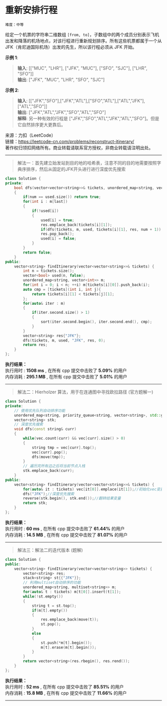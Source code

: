 # 重新安排行程 #  
`难度：中等` 

给定一个机票的字符串二维数组 `[from, to]`，子数组中的两个成员分别表示飞机出发和降落的机场地点，对该行程进行重新规划排序。所有这些机票都属于一个从 JFK（肯尼迪国际机场）出发的先生，所以该行程必须从 JFK 开始。  

**示例 1**:  
>**输入**: [["MUC", "LHR"], ["JFK", "MUC"], ["SFO", "SJC"], ["LHR", "SFO"]]  
>**输出**: ["JFK", "MUC", "LHR", "SFO", "SJC"]  

**示例 2**:  
>**输入**: [["JFK","SFO"],["JFK","ATL"],["SFO","ATL"],["ATL","JFK"],["ATL","SFO"]]  
>**输出**: ["JFK","ATL","JFK","SFO","ATL","SFO"]  
>**解释**: 另一种有效的行程是 ["JFK","SFO","ATL","JFK","ATL","SFO"]。但是它自然排序更大更靠后。  

来源：力扣（LeetCode）  
链接：https://leetcode-cn.com/problems/reconstruct-itinerary/  
著作权归领扣网络所有。商业转载请联系官方授权，非商业转载请注明出处。  

---  
>解法一：首先建立始发站到目的地的哈希表，注意不同的目的地需要按照字典序排序，然后从固定的JFK开头进行进行深度优先搜索  

```C++  
class Solution {
private:
    bool dfs(vector<vector<string>>& tickets, unordered_map<string, vector<int>>& m, vector<bool>& used, string last, vector<string>& res, int num)
    {
        if(num == used.size()) return true;
        for(int i : m[last])
        {
            if(!used[i])
            {
                used[i] = true;
                res.emplace_back(tickets[i][1]);
                if(dfs(tickets, m, used, tickets[i][1], res, num + 1)) return true;
                res.pop_back();
                used[i] = false;
            }
        }
        return false;
    }
public:
    vector<string> findItinerary(vector<vector<string>>& tickets) {
        int n = tickets.size();
        vector<bool> used(n, false);
        unordered_map<string, vector<int>> m;
        for(int i = 0; i < n; ++i) m[tickets[i][0]].push_back(i);
        auto cmp = [tickets](int i, int j){
            return tickets[i][1] < tickets[j][1];
        };
        for(auto& iter : m)
        {
            if(iter.second.size() > 1)
            {
                sort(iter.second.begin(), iter.second.end(), cmp);
            }
        }
        vector<string> res{"JFK"};
        dfs(tickets, m, used, "JFK", res, 0);
        return res;
    }
};
```  

**执行结果：**  
执行用时 : **1508 ms** , 在所有 cpp 提交中击败了 **5.09%** 的用户  
内存消耗 : **295.1 MB** , 在所有 cpp 提交中击败了 **5.01%** 的用户  

---  
>解法二：Hierholzer 算法，用于在连通图中寻找欧拉路径 (官方题解一)  

```C++  
class Solution {
private:
    // 使用优先队列自动排序功能
    unordered_map<string, priority_queue<string, vector<string>, std::greater<string>>> vec;
    vector<string> stk;
    // 深度优先搜索
    void dfs(const string& curr)
    {
        while(vec.count(curr) && vec[curr].size() > 0)
        {
            string tmp = vec[curr].top();
            vec[curr].pop();
            dfs(move(tmp));
        }
        // 遍历完所有边之后将当前节点入栈
        stk.emplace_back(curr);
    }
public:
    vector<string> findItinerary(vector<vector<string>>& tickets) {
        for(auto& it : tickets) vec[it[0]].emplace(it[1]);//初始化vec变量
        dfs("JFK");//深度优先搜索
        reverse(stk.begin(), stk.end());//翻转结果变量
        return stk;
    }
};
```  

**执行结果：**  
执行用时 : **60 ms** , 在所有 cpp 提交中击败了 **61.44%** 的用户  
内存消耗 : **14.5 MB** , 在所有 cpp 提交中击败了 **81.07%** 的用户  

---  
>解法三：解法二的迭代版本 (题解)  

```C++  
class Solution {
public:
    vector<string> findItinerary(vector<vector<string>> tickets) {
        vector<string> res;
        stack<string> st{{"JFK"}};
        // 利用multiset自动排序的功能
        unordered_map<string, multiset<string>> m;
        for(auto& t : tickets) m[t[0]].insert(t[1]);
        while(!st.empty())
        {
            string t = st.top(); 
            if(m[t].empty())
            {
                res.emplace_back(move(t));
                st.pop();
            }
            else
            {
                st.push(*m[t].begin());
                m[t].erase(m[t].begin());
            }
        }
        return vector<string>(res.rbegin(), res.rend());
    }
};
```  

**执行结果：**  
执行用时 : **52 ms** , 在所有 cpp 提交中击败了 **85.51%** 的用户  
内存消耗 : **15.8 MB** , 在所有 cpp 提交中击败了 **11.66%** 的用户  

---  